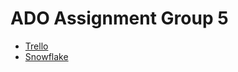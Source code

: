 # ADO Assignment Group 5

- [Trello](https://trello.com/b/UucVzZl6/trello-scrum-board)
- [Snowflake](https://ojjlpmi-nk34767.snowflakecomputing.com)